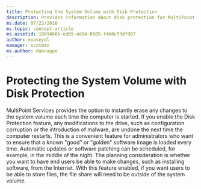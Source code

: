 ```yaml
---
title: Protecting the System Volume with Disk Protection
description: Provides information about disk protection for MultiPoint Services
ms.date: 07/22/2016
ms.topic: concept-article
ms.assetid: 18694665-ed65-4d84-8505-f460cf3df907
author: evaseydl
manager: scotman
ms.author: daknappe
---
```

# Protecting the System Volume with Disk Protection
MultiPoint Services provides the option to instantly erase any changes to the system volume each time the computer is started. If you enable the Disk Protection feature, any modifications to the drive, such as configuration corruption or the introduction of malware, are undone the next time the computer restarts. This is a convenient feature for administrators who want to ensure that a known "good" or "golden" software image is loaded every time. Automatic updates or software patching can be scheduled, for example, in the middle of the night. The planning consideration is whether you want to have end users be able to make changes, such as installing software, from the Internet. With this feature enabled, if you want users to be able to store files, the file share will need to be outside of the system volume.

